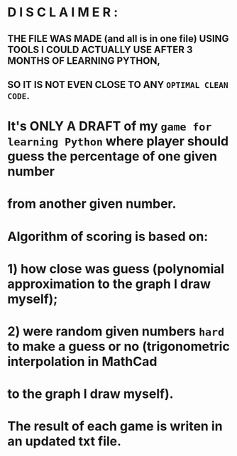 # D I S C L A I M E R :

## THE FILE WAS MADE (and all is in one file) USING TOOLS I COULD ACTUALLY USE AFTER 3 MONTHS OF LEARNING PYTHON,
## SO IT IS NOT EVEN CLOSE TO ANY `OPTIMAL CLEAN CODE`.

# It's ONLY A DRAFT of my `game for learning Python` where player should guess the percentage of one given number
# from another given number.
# Algorithm of scoring is based on:
# 1) how close was guess (polynomial approximation to the graph I draw myself);
# 2) were random given numbers `hard` to make a guess or no (trigonometric interpolation in MathCad
# to the graph I draw myself).
# The result of each game is writen in an updated txt file.
